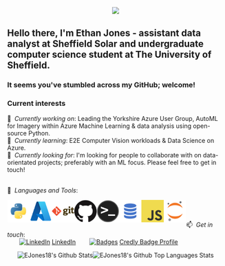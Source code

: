 <div align="center"><img src="https://images.unsplash.com/photo-1451187580459-43490279c0fa?ixlib=rb-1.2.1&ixid=MnwxMjA3fDB8MHxwaG90by1wYWdlfHx8fGVufDB8fHx8&auto=format&fit=crop&w=2500&h=320&q=80"/></div>

## Hello there, I'm Ethan Jones - assistant data analyst at Sheffield Solar and undergraduate computer science student at The University of Sheffield. ##
### It seems you've stumbled across my GitHub; welcome! <br> ###

### Current interests ###
🔭 &nbsp;*Currently working on*: Leading the Yorkshire Azure User Group, AutoML for Imagery within Azure Machine Learning & data analysis using open-source Python.<br>
🌱 &nbsp;*Currently learning*: E2E Computer Vision workloads & Data Science on Azure.<br>
🤔 &nbsp;*Currently looking for*: I'm looking for people to collaborate with on data-orientated projects; preferably with an ML focus. Please feel free to get in touch!<br>
<br>

💾 &nbsp;*Languages and Tools*:

<img align="left" alt="Python" width="52px" src="https://raw.githubusercontent.com/github/explore/80688e429a7d4ef2fca1e82350fe8e3517d3494d/topics/python/python.png" />
<img align="left" alt="Azure" width=52px" src="https://raw.githubusercontent.com/github/explore/eaef8552d8b082ffafe2bfc8a5023d47da904aac/topics/azure/azure.png" />
<img align="left" alt="Git" width="52px" src="https://raw.githubusercontent.com/github/explore/80688e429a7d4ef2fca1e82350fe8e3517d3494d/topics/git/git.png" />
<img align="left" alt="GitHub" width="52px" src="https://raw.githubusercontent.com/github/explore/78df643247d429f6cc873026c0622819ad797942/topics/github/github.png" />
<img align="left" alt="PowerShell" width="52px" src="https://raw.githubusercontent.com/github/explore/80688e429a7d4ef2fca1e82350fe8e3517d3494d/topics/terminal/terminal.png" />
<img align="left" alt="SQL" width="52px" src="https://raw.githubusercontent.com/github/explore/80688e429a7d4ef2fca1e82350fe8e3517d3494d/topics/sql/sql.png" />
<img align="left" alt="JavaScript" width="52px" src="https://raw.githubusercontent.com/github/explore/80688e429a7d4ef2fca1e82350fe8e3517d3494d/topics/javascript/javascript.png" />
<img align="left" alt="Jupiter Notebook" width="52px" src="https://raw.githubusercontent.com/github/explore/80688e429a7d4ef2fca1e82350fe8e3517d3494d/topics/jupyter-notebook/jupyter-notebook.png" />

<br> <br>

📫 &nbsp;*Get in touch*: <br>
&emsp;&emsp;[<img alt="LinkedIn" width="48px" src="https://cdn.worldvectorlogo.com/logos/linkedin-icon-1.svg"/>](https://www.linkedin.com/in/ejjones18/)
[LinkedIn](https://www.linkedin.com/in/ejjones18/)
&emsp;&emsp;[<img alt="Badges" width="48px" src="https://cdn.worldvectorlogo.com/logos/twitter-verified-badge.svg" />](https://www.credly.com/users/ethan-jones.bd1ff17d/badges)
[Credly Badge Profile](https://www.credly.com/users/ethan-jones.bd1ff17d/badges)

<div align="center"><img alt="EJones18's Github Stats" src="https://github-readme-stats.vercel.app/api?username=EJones18&count_private=true&show_icons=true&hide_border=true&theme=buefy" /><img alt="EJones18's Github Top Languages Stats" src="https://github-readme-stats.vercel.app/api/top-langs/?username=EJones18&count_private=true&show_icons=true&hide_border=true&theme=buefy&layout=compact"/></div>
